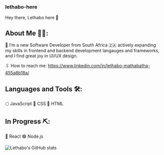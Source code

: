 ### lethabo-here
Hey there, Lethabo here 👋

## About Me 👩‍💻:

🦾 I’m a new Software Developer from South Africa  🇿🇦 actively expanding my skills in frontend and backend development langauges and frameworks, and I find great joy in UI/UX design. 

🖇 How to reach me: https://www.linkedin.com/in/lethabo-mathabatha-455a8b18a/


## Languages and Tools 🛠:
🌕 JavaScript
🔵 CSS
🔴 HTML

## In Progress ⛏:
🌌 React 
🟢 Node.js

![Lethabo's GitHub stats](https://github-readme-stats.vercel.app/api?username=lethabomathabatha&show_icons=true&theme=radical)

